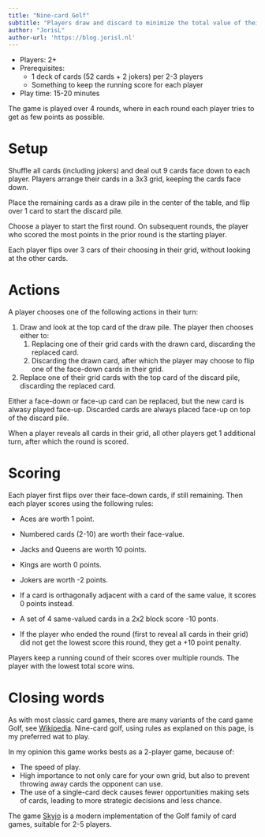 ```yaml
---
title: "Nine-card Golf"
subtitle: "Players draw and discard to minimize the total value of their tableau of 9 cards."
author: "JorisL"
author-url: 'https://blog.jorisl.nl'
---
```


- Players: 2+
- Prerequisites:
  - 1 deck of cards (52 cards + 2 jokers) per 2-3 players
  - Something to keep the running score for each player
- Play time: 15-20 minutes

The game is played over 4 rounds, where in each round each player tries to get as few points as possible.

# Setup

Shuffle all cards (including jokers) and deal out 9 cards face down to each player.
Players arrange their cards in a 3x3 grid, keeping the cards face down.

Place the remaining cards as a draw pile in the center of the table, and flip over 1 card to start the discard pile.

Choose a player to start the first round.
On subsequent rounds, the player who scored the most points in the prior round is the starting player.

Each player flips over 3 cars of their choosing in their grid, without looking at the other cards.

# Actions

A player chooses one of the following actions in their turn:

1. Draw and look at the top card of the draw pile. The player then chooses either to:
    1. Replacing one of their grid cards with the drawn card, discarding the replaced card.
    2. Discarding the drawn card, after which the player may choose to flip one of the face-down cards in their grid.
2. Replace one of their grid cards with the top card of the discard pile, discarding the replaced card.

Either a face-down or face-up card can be replaced, but the new card is alwasy played face-up.
Discarded cards are always placed face-up on top of the discard pile.

When a player reveals all cards in their grid, all other players get 1 additional turn, after which the round is scored.

# Scoring

Each player first flips over their face-down cards, if still remaining.
Then each player scores using the following rules:

- Aces are worth 1 point.
- Numbered cards (2-10) are worth their face-value.
- Jacks and Queens are worth 10 points.
- Kings are worth 0 points.
- Jokers are worth -2 points.

- If a card is orthagonally adjacent with a card of the same value, it scores 0 points instead.
- A set of 4 same-valued cards in a 2x2 block score -10 ponts.

- If the player who ended the round (first to reveal all cards in their grid) did not get the lowest score this round, they get a +10 point penalty.

Players keep a running cound of their scores over multiple rounds.
The player with the lowest total score wins.

# Closing words

As with most classic card games, there are many variants of the card game Golf, see [Wikipedia](<https://en.wikipedia.org/wiki/Golf_(card_game)>).
Nine-card golf, using rules as explaned on this page, is my preferred wat to play.

In my opinion this game works bests as a 2-player game, because of:

- The speed of play.
- High importance to not only care for your own grid, but also to prevent throwing away cards the opponent can use.
- The use of a single-card deck causes fewer opportunities making sets of cards, leading to more strategic decisions and less chance.

The game [Skyjo](https://boardgamegeek.com/boardgame/204135/skyjo) is a modern implementation of the Golf family of card games, suitable for 2-5 players.
